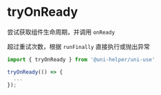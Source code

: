# tryOnReady

尝试获取组件生命周期，并调用 `onReady`

超过重试次数，根据 `runFinally` 直接执行或抛出异常

```typescript
import { tryOnReady } from '@uni-helper/uni-use'

tryOnReady(() => {
  ...
});
```
